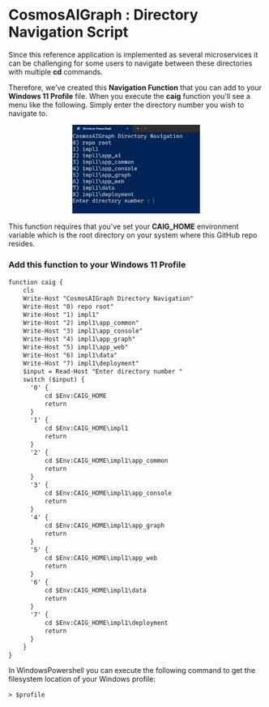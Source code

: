 # CosmosAIGraph : Directory Navigation Script

Since this reference application is implemented as several microservices
it can be challenging for some users to navigate between these
directories with multiple **cd** commands.

Therefore, we've created this **Navigation Function** that you can add
to your **Windows 11 Profile** file.  When you execute the **caig** function
you'll see a menu like the following.  Simply enter the directory number you wish
to navigate to.

<p align="center">
  <img src="img/powershell-nav-function.png" width="50%">
</p>

This function requires that you've set your **CAIG_HOME** environment variable
which is the root directory on your system where this GitHub repo resides.

### Add this function to your Windows 11 Profile

```
function caig {
    cls
    Write-Host "CosmosAIGraph Directory Navigation"
    Write-Host "0) repo root"
    Write-Host "1) impl1"
    Write-Host "2) impl1\app_common"
    Write-Host "3) impl1\app_console"
    Write-Host "4) impl1\app_graph"
    Write-Host "5) impl1\app_web"
    Write-Host "6) impl1\data"
    Write-Host "7) impl1\deployment"
    $input = Read-Host "Enter directory number "
    switch ($input) {
      '0' {
          cd $Env:CAIG_HOME
          return
      }
      '1' {
          cd $Env:CAIG_HOME\impl1
          return
      }
      '2' {
          cd $Env:CAIG_HOME\impl1\app_common
          return
      }
      '3' {
          cd $Env:CAIG_HOME\impl1\app_console
          return
      }
      '4' {
          cd $Env:CAIG_HOME\impl1\app_graph
          return
      }
      '5' {
          cd $Env:CAIG_HOME\impl1\app_web
          return
      }
      '6' {
          cd $Env:CAIG_HOME\impl1\data
          return
      }
      '7' {
          cd $Env:CAIG_HOME\impl1\deployment
          return
      }
    }
}
```


In WindowsPowershell you can execute the following command to
get the filesystem location of your Windows profile:

```
> $profile
```